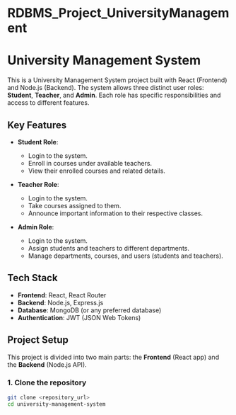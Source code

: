 # RDBMS_Project_UniversityManagement

# University Management System

This is a University Management System project built with React (Frontend) and Node.js (Backend). The system allows three distinct user roles: **Student**, **Teacher**, and **Admin**. Each role has specific responsibilities and access to different features. 

## Key Features

- **Student Role**:  
  - Login to the system.
  - Enroll in courses under available teachers.
  - View their enrolled courses and related details.
  
- **Teacher Role**:  
  - Login to the system.
  - Take courses assigned to them.
  - Announce important information to their respective classes.
  
- **Admin Role**:  
  - Login to the system.
  - Assign students and teachers to different departments.
  - Manage departments, courses, and users (students and teachers).

## Tech Stack

- **Frontend**: React, React Router
- **Backend**: Node.js, Express.js
- **Database**: MongoDB (or any preferred database)
- **Authentication**: JWT (JSON Web Tokens)

## Project Setup

This project is divided into two main parts: the **Frontend** (React app) and the **Backend** (Node.js API).

### 1. Clone the repository

```bash
git clone <repository_url>
cd university-management-system

